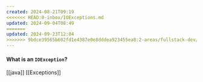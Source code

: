 ```yaml
---
created: 2024-08-21T09:19
<<<<<<< HEAD:0-inbox/IOExceptions.md
updated: 2024-09-04T08:49
=======
updated: 2024-09-23T12:04
>>>>>>> 9bdce39565b602fd1e4387e0e8dddea923455ea8:2-areas/fullstack-dev/Java/IOExceptions.md
---
```

#### What is an `IOException`?


[[java]] [[Exceptions]]